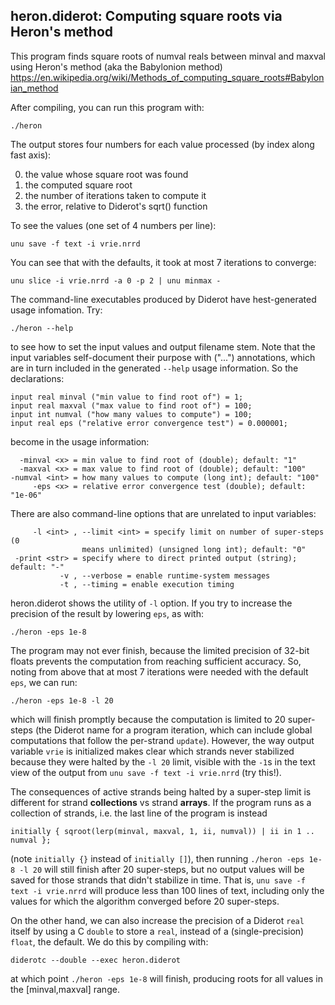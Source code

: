 ## heron.diderot: Computing square roots via Heron's method

This program finds square roots of numval reals between minval and maxval
using Heron's method (aka the Babylonion method)
https://en.wikipedia.org/wiki/Methods_of_computing_square_roots#Babylonian_method

After compiling, you can run this program with:

	./heron

The output stores four numbers for each value processed (by index along fast axis):
<ol start=0>
<li> the value whose square root was found
<li> the computed square root
<li> the number of iterations taken to compute it
<li> the error, relative to Diderot's sqrt() function
</ol>
To see the values (one set of 4 numbers per line):

	unu save -f text -i vrie.nrrd

You can see that with the defaults, it took at most 7 iterations to converge:

	unu slice -i vrie.nrrd -a 0 -p 2 | unu minmax -

The command-line executables produced by Diderot have hest-generated
usage infomation. Try:

	./heron --help

to see how to set the input values and output filename stem.  Note
that the input variables self-document their purpose with ("...")
annotations, which are in turn included in the generated `--help`
usage information.  So the declarations:

	input real minval ("min value to find root of") = 1;
	input real maxval ("max value to find root of") = 100;
	input int numval ("how many values to compute") = 100;
	input real eps ("relative error convergence test") = 0.000001;

become in the usage information:

	  -minval <x> = min value to find root of (double); default: "1"
	  -maxval <x> = max value to find root of (double); default: "100"
	-numval <int> = how many values to compute (long int); default: "100"
	     -eps <x> = relative error convergence test (double); default: "1e-06"

There are also command-line options that are unrelated to input variables:

	     -l <int> , --limit <int> = specify limit on number of super-steps (0
	                means unlimited) (unsigned long int); default: "0"
	 -print <str> = specify where to direct printed output (string); default: "-"
	           -v , --verbose = enable runtime-system messages
	           -t , --timing = enable execution timing

heron.diderot shows the utility of `-l` option. If you try to increase the precision
of the result by lowering `eps`, as with:

	./heron -eps 1e-8

The program may not ever finish, because the limited precision of 32-bit
floats prevents the computation from reaching sufficient accuracy. So, noting
from above that at most 7 iterations were needed with the default `eps`, we
can run:

	./heron -eps 1e-8 -l 20

which will finish promptly because the computation is limited to 20
super-steps (the Diderot name for a program iteration, which can include
global computations that follow the per-strand `update`). However, the way
output variable `vrie` is initialized makes clear which strands never
stabilized because they were halted by the `-l 20` limit, visible with the
`-1`s in the text view of the output from `unu save -f text -i vrie.nrrd`
(try this!).

The consequences of active strands being halted by a super-step limit is
different for strand **collections** vs strand **arrays**.  If the program runs
as a collection of strands, i.e. the last line of the program is instead

	initially { sqroot(lerp(minval, maxval, 1, ii, numval)) | ii in 1 .. numval };

(note `initially {}` instead of `initially []`), then running `./heron -eps
1e-8 -l 20` will still finish after 20 super-steps, but no output values will
be saved for those strands that didn't stabilize in time.  That is, `unu save -f text
-i vrie.nrrd` will produce less than 100 lines of text, including only the
values for which the algorithm converged before 20 super-steps.

On the other hand, we can also increase the precision of a Diderot
`real` itself by using a C `double` to store a `real`, instead of a (single-precision) `float`,
the default.  We do this by compiling with:

	diderotc --double --exec heron.diderot

at which point `./heron -eps 1e-8` will finish, producing roots for all values
in the [minval,maxval] range.
